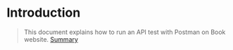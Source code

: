 # Introduction
> This document explains how to run an API test with Postman on Book website.
[Summary](#summary)

